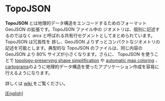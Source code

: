 # TopoJSON
**TopoJSON** とは地理的データ構造をエンコードするためのフォーマットGeoJSON の拡張です。TopoJSON ファイル中の
ジオメトリは、個別に記述するのではなく *arcs* と呼ばれる共有行セグメントとしてまとめられています。TopoJSON は冗長性を
排し、GeoJSON よりずっとコンパクトなジオメトリの記述を可能とします。典型的な TopoJSON のファイルは、同じ内容の GeoJSON より
80% サイズが小さくなります。さらに、 TopoJSON を使うことで [topology-preserving shape simplification](http://bost.ocks.org/mike/simplify/) や [automatic map coloring](http://bl.ocks.org/4188334) 、 [cartograms](http://prag.ma/code/d3-cartogram/)のように地理的データ構造を使ったアプリケーション作成を容易に行えるようになります。

詳しくは [ wiki ](/fod5/topojson/wiki/Home_jp) をご覧ください。

[[English]](https://github.com/mbostock/topojson/blob/master/README.md)